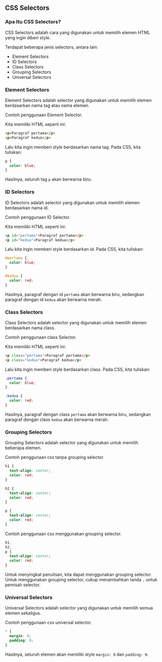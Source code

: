 ## CSS Selectors

### Apa Itu CSS Selectors?

CSS Selectors adalah cara yang digunakan untuk memilih elemen HTML yang ingin diberi style.

Terdapat beberapa jenis selectors, antara lain:

- Element Selectors
- ID Selectors
- Class Selectors
- Grouping Selectors
- Universal Selectors

### Element Selectors

Element Selectors adalah selector yang digunakan untuk memilih elemen berdasarkan nama tag atau nama elemen.

Contoh penggunaan Element Selector.

Kita memiliki HTML seperti ini:

```html
<p>Paragraf pertama</p>
<p>Paragraf kedua</p>
```

Lalu kita ingin memberi style berdasarkan nama tag. Pada CSS, kita tuliskan:

```css
p {
  color: blue;
}
```

Hasilnya, seluruh tag `p` akan berwarna biru.

### ID Selectors

ID Selectors adalah selector yang digunakan untuk memilih elemen berdasarkan nama id.

Contoh penggunaan ID Selector.

Kita memiliki HTML seperti ini:

```html
<p id="pertama">Paragraf pertama</p>
<p id="kedua">Paragraf kedua</p>
```

Lalu kita ingin memberi style berdasarkan id. Pada CSS, kita tuliskan:

```css
#pertama {
  color: blue;
}

#kedua {
  color: red;
}
```

Hasilnya, paragraf dengan id `pertama` akan berwarna biru, sedangkan paragraf dengan id `kedua` akan berwarna merah.

### Class Selectors

Class Selectors adalah selector yang digunakan untuk memilih elemen berdasarkan nama class.

Contoh penggunaan class Selector.

Kita memiliki HTML seperti ini:

```html
<p class="pertama">Paragraf pertama</p>
<p class="kedua">Paragraf kedua</p>
```

Lalu kita ingin memberi style berdasarkan class. Pada CSS, kita tuliskan:

```css
.pertama {
  color: blue;
}

.kedua {
  color: red;
}
```

Hasilnya, paragraf dengan class `pertama` akan berwarna biru, sedangkan paragraf dengan class `kedua` akan berwarna merah.

### Grouping Selectors

Grouping Selectors adalah selector yang digunakan untuk memilih beberapa elemen.

Contoh penggunaan css tanpa grouping selector.

```css
h1 {
  text-align: center;
  color: red;
}

h2 {
  text-align: center;
  color: red;
}

p {
  text-align: center;
  color: red;
}
```

Contoh penggunaan css menggunakan grouping selector.

```css
h1,
h2,
p {
  text-align: center;
  color: red;
}
```

Untuk menyingkat penulisan, kita dapat menggunakan grouping selector. Untuk menggunakan grouping selector, cukup menambahkan tanda `,` untuk pemisah selector.

### Universal Selectors

Universal Selectors adalah selector yang digunakan untuk memilih semua elemen sekaligus.

Contoh penggunaan css universal selector.

```css
* {
  margin: 0;
  padding: 0;
}
```

Hasilnya, seluruh elemen akan memiliki style `margin: 0` dan `padding: 0`.
